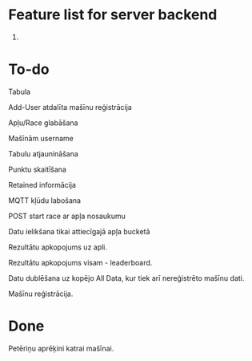 # Feature list for server backend

1. 

# To-do

Tabula

Add-User atdalīta mašīnu reģistrācija

Apļu/Race glabāšana

Mašīnām username

Tabulu atjaunināšana

Punktu skaitīšana

Retained informācija

MQTT kļūdu labošana

POST start race ar apļa nosaukumu

Datu ielikšana tikai attiecīgajā apļa bucketā

Rezultātu apkopojums uz apli.

Rezultātu apkopojums visam - leaderboard.

Datu dublēšana uz kopējo All Data, kur tiek arī nereģistrēto mašīnu dati.

Mašīnu reģistrācija.

# Done

Petēriņu aprēķini katrai mašīnai.